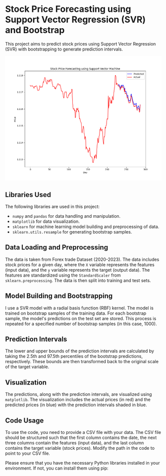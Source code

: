 # Stock Price Forecasting using Support Vector Regression (SVR) and Bootstrap

This project aims to predict stock prices using Support Vector Regression (SVR) with bootstrapping to generate prediction intervals.

![SVR with Bootstrap](svr_stock.png)


## Libraries Used

The following libraries are used in this project:

- `numpy` and `pandas` for data handling and manipulation.
- `matplotlib` for data visualization.
- `sklearn` for machine learning model building and preprocessing of data.
- `sklearn.utils.resample` for generating bootstrap samples.

## Data Loading and Preprocessing

The data is taken from Forex trade Dataset (2020-2023). The data includes stock prices for a given day, where the `X` variable represents the features (input data), and the `y` variable represents the target (output data). The features are standardized using the `StandardScaler` from `sklearn.preprocessing`. The data is then split into training and test sets.

## Model Building and Bootstrapping

I use a SVR model with a radial basis function (RBF) kernel. The model is trained on bootstrap samples of the training data. For each bootstrap sample, the model's predictions on the test set are stored. This process is repeated for a specified number of bootstrap samples (in this case, 1000).

## Prediction Intervals

The lower and upper bounds of the prediction intervals are calculated by taking the 2.5th and 97.5th percentiles of the bootstrap predictions, respectively. These bounds are then transformed back to the original scale of the target variable.

## Visualization

The predictions, along with the prediction intervals, are visualized using `matplotlib`. The visualization includes the actual prices (in red) and the predicted prices (in blue) with the prediction intervals shaded in blue.

## Code Usage

To use the code, you need to provide a CSV file with your data. The CSV file should be structured such that the first column contains the date, the next three columns contain the features (input data), and the last column contains the target variable (stock prices). Modify the path in the code to point to your CSV file.

Please ensure that you have the necessary Python libraries installed in your environment. If not, you can install them using pip:


